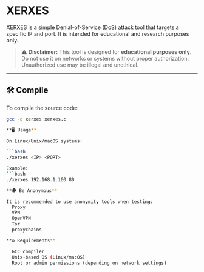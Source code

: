 # XERXES

XERXES is a simple Denial-of-Service (DoS) attack tool that targets a specific IP and port. It is intended for educational and research purposes only.

> ⚠️ **Disclaimer:** This tool is designed for **educational purposes only**. Do not use it on networks or systems without proper authorization. Unauthorized use may be illegal and unethical.

---

## 🛠️ Compile

To compile the source code:

```bash
gcc -o xerxes xerxes.c

**🖥️ Usage**

On Linux/Unix/macOS systems:

```bash
./xerxes <IP> <PORT>

Example:
```bash
./xerxes 192.168.1.100 80

**🕵️ Be Anonymous**

It is recommended to use anonymity tools when testing:
  Proxy
  VPN
  OpenVPN
  Tor
  proxychains

**⚙️ Requirements**

  GCC compiler
  Unix-based OS (Linux/macOS)
  Root or admin permissions (depending on network settings)

